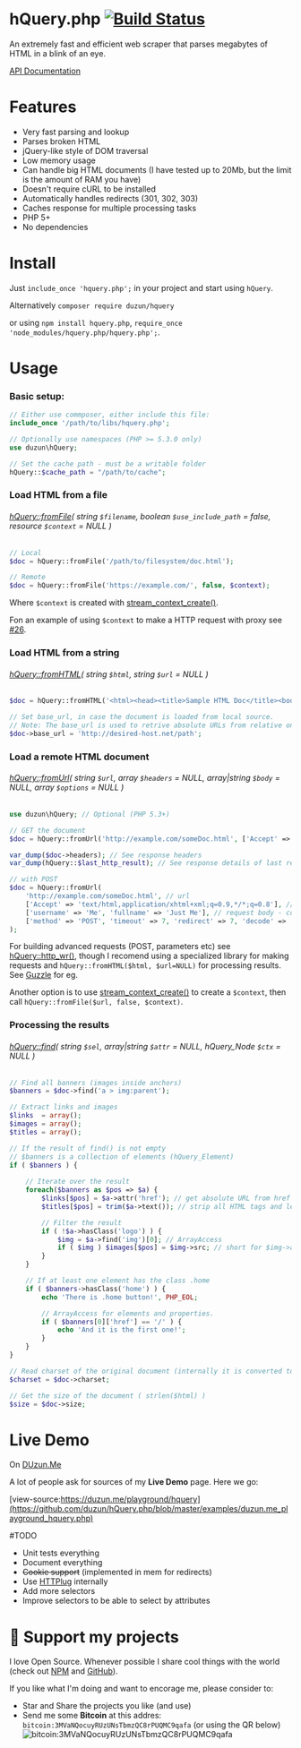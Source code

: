 hQuery.php   [![Build Status](https://travis-ci.org/duzun/hQuery.php.svg?branch=master)](https://travis-ci.org/duzun/hQuery.php)
==========

An extremely fast and efficient web scraper that parses megabytes of HTML in a blink of an eye.

[API Documentation](https://duzun.github.io/hQuery.php/docs/class-hQuery.html)

# Features

  - Very fast parsing and lookup
  - Parses broken HTML
  - jQuery-like style of DOM traversal
  - Low memory usage
  - Can handle big HTML documents (I have tested up to 20Mb, but the limit is the amount of RAM you have)
  - Doesn't require cURL to be installed
  - Automatically handles redirects (301, 302, 303)
  - Caches response for multiple processing tasks
  - PHP 5+
  - No dependencies

# Install

Just `include_once 'hquery.php';` in your project and start using `hQuery`.

Alternatively `composer require duzun/hquery`

or using `npm install hquery.php`, `require_once 'node_modules/hquery.php/hquery.php';`.


# Usage

### Basic setup:
```php
// Either use commposer, either include this file:
include_once '/path/to/libs/hquery.php';

// Optionally use namespaces (PHP >= 5.3.0 only)
use duzun\hQuery;

// Set the cache path - must be a writable folder
hQuery::$cache_path = "/path/to/cache";
```

### Load HTML from a file
###### [hQuery::fromFile](https://duzun.github.io/hQuery.php/docs/class-hQuery.html#_fromFile)( string `$filename`, boolean `$use_include_path` = false, resource `$context` = NULL )

```php
// Local
$doc = hQuery::fromFile('/path/to/filesystem/doc.html');

// Remote
$doc = hQuery::fromFile('https://example.com/', false, $context);
```

Where `$context` is created with [stream_context_create()](https://secure.php.net/manual/en/function.stream-context-create.php).

Fon an example of using `$context` to make a HTTP request with proxy see [#26](https://github.com/duzun/hQuery.php/issues/26#issuecomment-351032382).


### Load HTML from a string
###### [hQuery::fromHTML](https://duzun.github.io/hQuery.php/docs/class-hQuery.html#_fromHTML)( string `$html`, string `$url` = NULL )

```php
$doc = hQuery::fromHTML('<html><head><title>Sample HTML Doc</title><body>Contents...</body></html>');

// Set base_url, in case the document is loaded from local source.
// Note: The base_url is used to retrive absolute URLs from relative ones
$doc->base_url = 'http://desired-host.net/path';
```

### Load a remote HTML document
###### [hQuery::fromUrl](https://duzun.github.io/hQuery.php/docs/class-hQuery.html#_fromURL)( string `$url`, array `$headers` = NULL, array|string `$body` = NULL, array `$options` = NULL )
```php
use duzun\hQuery; // Optional (PHP 5.3+)

// GET the document
$doc = hQuery::fromUrl('http://example.com/someDoc.html', ['Accept' => 'text/html,application/xhtml+xml;q=0.9,*/*;q=0.8']);

var_dump($doc->headers); // See response headers
var_dump(hQuery::$last_http_result); // See response details of last request

// with POST
$doc = hQuery::fromUrl(
    'http://example.com/someDoc.html', // url
    ['Accept' => 'text/html,application/xhtml+xml;q=0.9,*/*;q=0.8'], // headers
    ['username' => 'Me', 'fullname' => 'Just Me'], // request body - could be a string as well
    ['method' => 'POST', 'timeout' => 7, 'redirect' => 7, 'decode' => 'gzip'] // options
);

```

For building advanced requests (POST, parameters etc) see [hQuery::http_wr()](https://duzun.github.io/hQuery.php/docs/class-hQuery.html#_http_wr),
though I recomend using a specialized library for making requests 
and `hQuery::fromHTML($html, $url=NULL)` for processing results.
See [Guzzle](http://docs.guzzlephp.org/en/stable/) for eg.

Another option is to use [stream_context_create()](https://secure.php.net/manual/en/function.stream-context-create.php)
to create a `$context`, then call `hQuery::fromFile($url, false, $context)`.


### Processing the results
###### [hQuery::find](https://duzun.github.io/hQuery.php/docs/class-hQuery.html#_find)( string `$sel`, array|string `$attr` = NULL, hQuery_Node `$ctx` = NULL )
```php
// Find all banners (images inside anchors)
$banners = $doc->find('a > img:parent');

// Extract links and images
$links  = array();
$images = array();
$titles = array();

// If the result of find() is not empty
// $banners is a collection of elements (hQuery_Element)
if ( $banners ) {
    
    // Iterate over the result
    foreach($banners as $pos => $a) {
        $links[$pos] = $a->attr('href'); // get absolute URL from href property
        $titles[$pos] = trim($a->text()); // strip all HTML tags and leave just text

        // Filter the result
        if ( !$a->hasClass('logo') ) {
            $img = $a->find('img')[0]; // ArrayAccess
            if ( $img ) $images[$pos] = $img->src; // short for $img->attr('src')
        }
    }

    // If at least one element has the class .home
    if ( $banners->hasClass('home') ) {
        echo 'There is .home button!', PHP_EOL;

        // ArrayAccess for elements and properties.
        if ( $banners[0]['href'] == '/' ) {
            echo 'And it is the first one!';
        }
    }
}

// Read charset of the original document (internally it is converted to UTF-8)
$charset = $doc->charset;

// Get the size of the document ( strlen($html) )
$size = $doc->size;
```

# Live Demo
    
On [DUzun.Me](https://duzun.me/playground/hquery#sel=%20a%20%3E%20img%3Aparent&url=https%3A%2F%2Fgithub.com%2Fduzun)

A lot of people ask for sources of my **Live Demo** page. Here we go: 

[view-source:https://duzun.me/playground/hquery](https://github.com/duzun/hQuery.php/blob/master/examples/duzun.me_playground_hquery.php)
 
#TODO

  - Unit tests everything
  - Document everything
  - ~~Cookie support~~ (implemented in mem for redirects)
  - Use [HTTPlug](http://httplug.io/) internally
  - Add more selectors
  - Improve selectors to be able to select by attributes

# 💖 Support my projects

I love Open Source. Whenever possible I share cool things with the world (check out [NPM](https://duzun.me/npm) and [GitHub](https://github.com/duzun/)).

If you like what I'm doing and want to encorage me, please consider to:

- Star and Share the projects you like (and use)
- Send me some **Bitcoin** at this addres: `bitcoin:3MVaNQocuyRUzUNsTbmzQC8rPUQMC9qafa` (or using the QR below)
![bitcoin:3MVaNQocuyRUzUNsTbmzQC8rPUQMC9qafa](https://cdn.duzun.me/files/qr_bitcoin-3MVaNQocuyRUzUNsTbmzQC8rPUQMC9qafa.png)
